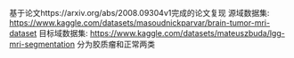 基于论文https://arxiv.org/abs/2008.09304v1完成的论文复现
源域数据集: https://www.kaggle.com/datasets/masoudnickparvar/brain-tumor-mri-dataset
目标域数据集: https://www.kaggle.com/datasets/mateuszbuda/lgg-mri-segmentation
分为胶质瘤和正常两类
